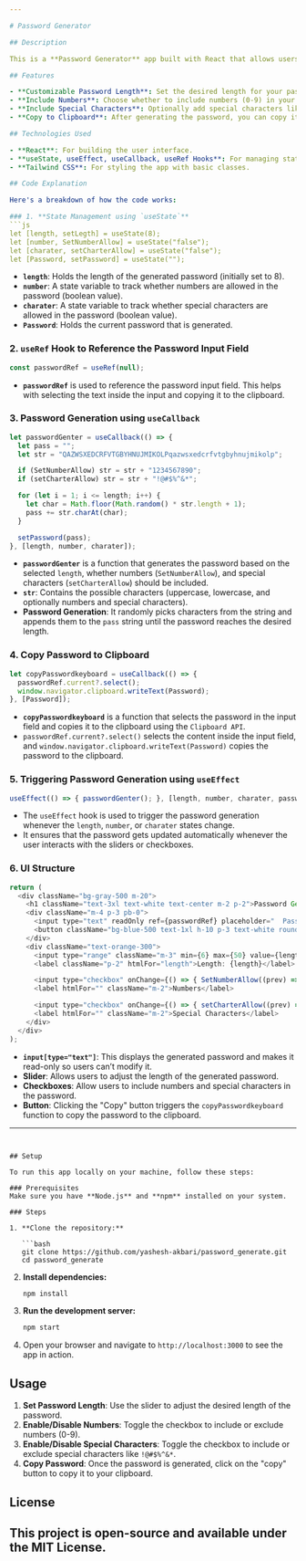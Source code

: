 ```yaml
---

# Password Generator

## Description

This is a **Password Generator** app built with React that allows users to create secure, random passwords with customizable options. You can generate passwords with varying lengths, numbers, and special characters, and easily copy the generated password to your clipboard. It helps users create strong passwords for enhanced security.

## Features

- **Customizable Password Length**: Set the desired length for your password (between 6 and 50 characters).
- **Include Numbers**: Choose whether to include numbers (0-9) in your password.
- **Include Special Characters**: Optionally add special characters like `!@#$%^&*` for stronger passwords.
- **Copy to Clipboard**: After generating the password, you can copy it to your clipboard with a single click.

## Technologies Used

- **React**: For building the user interface.
- **useState, useEffect, useCallback, useRef Hooks**: For managing state, side effects, and references.
- **Tailwind CSS**: For styling the app with basic classes.

## Code Explanation

Here's a breakdown of how the code works:

### 1. **State Management using `useState`**
```js
let [length, setLegth] = useState(8);
let [number, SetNumberAllow] = useState("false");
let [charater, setCharterAllow] = useState("false");
let [Password, setPassword] = useState("");
```
- **`length`**: Holds the length of the generated password (initially set to 8).
- **`number`**: A state variable to track whether numbers are allowed in the password (boolean value).
- **`charater`**: A state variable to track whether special characters are allowed in the password (boolean value).
- **`Password`**: Holds the current password that is generated.

### 2. **`useRef` Hook to Reference the Password Input Field**
```js
const passwordRef = useRef(null);
```
- **`passwordRef`** is used to reference the password input field. This helps with selecting the text inside the input and copying it to the clipboard.

### 3. **Password Generation using `useCallback`**
```js
let passwordGenter = useCallback(() => {
  let pass = "";
  let str = "QAZWSXEDCRFVTGBYHNUJMIKOLPqazwsxedcrfvtgbyhnujmikolp";

  if (SetNumberAllow) str = str + "1234567890";
  if (setCharterAllow) str = str + "!@#$%^&*";

  for (let i = 1; i <= length; i++) {
    let char = Math.floor(Math.random() * str.length + 1);
    pass += str.charAt(char);
  }

  setPassword(pass);
}, [length, number, charater]);
```
- **`passwordGenter`** is a function that generates the password based on the selected `length`, whether numbers (`SetNumberAllow`), and special characters (`setCharterAllow`) should be included.
- **`str`**: Contains the possible characters (uppercase, lowercase, and optionally numbers and special characters).
- **Password Generation**: It randomly picks characters from the string and appends them to the `pass` string until the password reaches the desired length.

### 4. **Copy Password to Clipboard**
```js
let copyPasswordkeyboard = useCallback(() => {
  passwordRef.current?.select();
  window.navigator.clipboard.writeText(Password);
}, [Password]);
```
- **`copyPasswordkeyboard`** is a function that selects the password in the input field and copies it to the clipboard using the `Clipboard API`.
- `passwordRef.current?.select()` selects the content inside the input field, and `window.navigator.clipboard.writeText(Password)` copies the password to the clipboard.

### 5. **Triggering Password Generation using `useEffect`**
```js
useEffect(() => { passwordGenter(); }, [length, number, charater, passwordGenter]);
```
- The `useEffect` hook is used to trigger the password generation whenever the `length`, `number`, or `charater` states change.
- It ensures that the password gets updated automatically whenever the user interacts with the sliders or checkboxes.

### 6. **UI Structure**
```js
return (
  <div className="bg-gray-500 m-20">
    <h1 className="text-3xl text-white text-center m-2 p-2">Password Generator</h1>
    <div className="m-4 p-3 pb-0">
      <input type="text" readOnly ref={passwordRef} placeholder="  Password" className="bg-white text-2xl text-black rounded-l-2xl p-1" value={Password} />
      <button className="bg-blue-500 text-1xl h-10 p-3 text-white rounded-r-2xl hover:bg-amber-200 active:bg-red-500" onClick={copyPasswordkeyboard}>Copy</button>
    </div>
    <div className="text-orange-300">
      <input type="range" className="m-3" min={6} max={50} value={length} onChange={(e) => { setLegth(e.target.value); }} />
      <label className="p-2" htmlFor="length">Length: {length}</label>

      <input type="checkbox" onChange={() => { SetNumberAllow((prev) => !prev); }} />
      <label htmlFor="" className="m-2">Numbers</label>

      <input type="checkbox" onChange={() => { setCharterAllow((prev) => !prev); }} />
      <label htmlFor="" className="m-2">Special Characters</label>
    </div>
  </div>
);
```
- **`input[type="text"]`**: This displays the generated password and makes it read-only so users can’t modify it.
- **Slider**: Allows users to adjust the length of the generated password.
- **Checkboxes**: Allow users to include numbers and special characters in the password.
- **Button**: Clicking the "Copy" button triggers the `copyPasswordkeyboard` function to copy the password to the clipboard.

---
```


## Setup

To run this app locally on your machine, follow these steps:

### Prerequisites
Make sure you have **Node.js** and **npm** installed on your system.

### Steps

1. **Clone the repository:**

   ```bash
   git clone https://github.com/yashesh-akbari/password_generate.git
   cd password_generate
   ```

2. **Install dependencies:**

   ```bash
   npm install
   ```

3. **Run the development server:**

   ```bash
   npm start
   ```

4. Open your browser and navigate to `http://localhost:3000` to see the app in action.

## Usage

1. **Set Password Length**: Use the slider to adjust the desired length of the password.
2. **Enable/Disable Numbers**: Toggle the checkbox to include or exclude numbers (0-9).
3. **Enable/Disable Special Characters**: Toggle the checkbox to include or exclude special characters like `!@#$%^&*`.
4. **Copy Password**: Once the password is generated, click on the "copy" button to copy it to your clipboard.

## License

This project is open-source and available under the MIT License.
---
